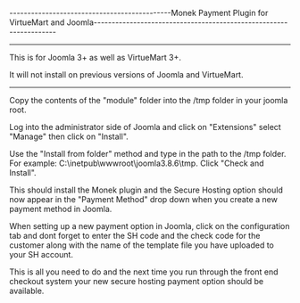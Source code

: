 ---------------------------------------------Monek Payment Plugin for VirtueMart and Joomla-------------------------------------------------------------------

****************************************************************************************************************************************

This is for Joomla 3+ as well as VirtueMart 3+.

It will not install on previous versions of Joomla and VirtueMart.

******************************************************************************************************************************************

Copy the contents of the "module" folder into the /tmp folder in your joomla root.

Log into the administrator side of Joomla and click on "Extensions" select "Manage" then click on "Install".

Use the "Install from folder" method and type in the path to the /tmp folder. For example: C:\inetpub\wwwroot\joomla3.8.6\tmp. Click "Check and Install".

This should install the Monek plugin and the Secure Hosting option should now appear in the "Payment Method" drop down when you create a new payment method in Joomla.

When setting up a new payment option in Joomla, click on the configuration tab and dont forget to enter the SH code and the check code for the customer along with the name of the template file you have uploaded to your SH account.

This is all you need to do and the next time you run through the front end checkout system your new secure hosting payment option should be available.

